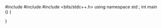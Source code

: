 #include <iostream>
#include <cstring>
#include <bits/stdc++.h>
using namespace std ;
int main () {



}
